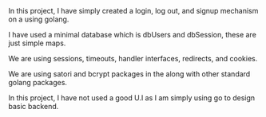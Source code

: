 ### <br> 

In this project, I have simply created a login, log out, and signup mechanism on
a using golang.

I have used a minimal database which is dbUsers and dbSession, these are just
simple maps.

We are using sessions, timeouts, handler interfaces, redirects, and cookies.

We are using satori and bcrypt packages in the along with other standard golang
packages.

In this project, I have not used a good U.I as I am simply using go to design
basic backend.

<br> 

